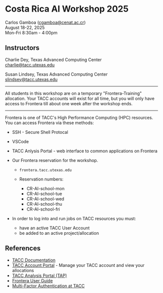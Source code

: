 # Costa Rica AI Workshop 2025

Carlos Gamboa (cgamboa@cenat.ac.cr)  
August 18-22, 2025  
Mon-Fri 8:30am - 4:00pm

## Instructors

Charlie Dey, Texas Advanced Computing Center   
<charlie@tacc.utexas.edu>   

Susan Lindsey, Texas Advanced Computing Center   
<slindsey@tacc.utexas.edu>

---

All students in this workshop are on a temporary "Frontera-Training" allocation.  Your TACC accounts will exist for all time, but you will only have access to Frontera till about one week after the workshop ends.

---

Frontera is one of TACC's High Performance Computing (HPC) resources.  You can access Frontera via these methods:

* SSH - Secure Shell Protocal
* VSCode
* TACC Anlysis Portal  - web interface to common applications on Frontera

* Our Frontera reservation for the workshop.

	* `frontera.tacc.utexas.edu`
	* Reservation numbers: 

		* CR-AI-school-mon
		* CR-AI-school-tue
		* CR-AI-school-wed
		* CR-AI-school-thu
		* CR-AI-school-fri 

* In order to log into and run jobs on TACC resources you must:

	* have an active TACC User Account
	* be added to an active project/allocation


## References

* [TACC Documentation](http://docs.tacc.utexas.edu)
* [TACC Account Portal](https://accounts.tacc.utexas.edu/login?redirect_url=profile) - Manage your TACC account and view your allocations
* [TACC Analysis Portal (TAP)](https://tap.tacc.utexas.edu/) 
* [Frontera User Guide](https://docs.tacc.utexas.edu/hpc/frontera/)
* [Multi-Factor Authentication at TACC](https://docs.tacc.utexas.edu/basics/mfa/)

